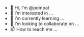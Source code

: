 - 👋 Hi, I’m @pompat
- 👀 I’m interested in ...
- 🌱 I’m currently learning ...
- 💞️ I’m looking to collaborate on ...
- 📫 How to reach me ...

<!---
pompat/pompat is a ✨ special ✨ repository because its `README.md` (this file) appears on your GitHub profile.
You can click the Preview link to take a look at your changes.
--->
